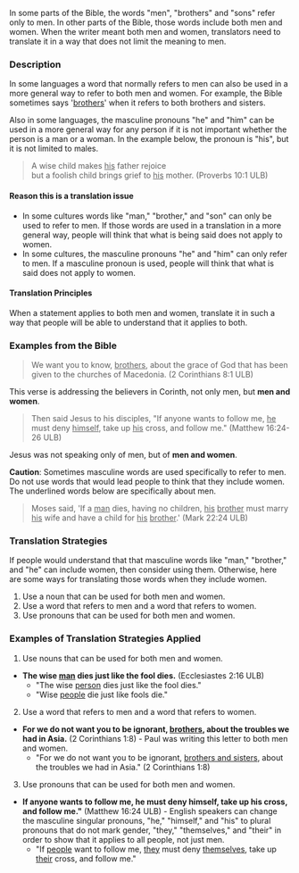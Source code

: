 
In some parts of the Bible, the words "men", "brothers" and "sons" refer only to men. In other parts of the Bible, those words include both men and women. When the writer meant both men and women, translators need to translate it in a way that does not limit the meaning to men.

### Description

In some languages a word that normally refers to men can also be used in a more general way to refer to both men and women. For example, the Bible sometimes says '<u>brothers</u>' when it refers to both brothers and sisters. 

Also in some languages, the masculine pronouns "he" and "him" can be used in a more general way for any person if it is not important whether the person is a man or a woman. In the example below, the pronoun is "his", but it is not limited to males.
>A wise child makes <u>his</u> father rejoice  
>but a foolish child brings grief to <u>his</u> mother. (Proverbs 10:1 ULB)

#### Reason this is a translation issue

  * In some cultures words like "man," "brother," and "son" can only be used to refer to men. If those words are used in a translation in a more general way, people will think that what is being said does not apply to women.
  * In some cultures, the masculine pronouns "he" and "him" can only refer to men. If a masculine pronoun is used, people will think that what is said does not apply to women.

#### Translation Principles

When a statement applies to both men and women, translate it in such a way that people will be able to understand that it applies to both.

### Examples from the Bible

> We want you to know, <u>brothers</u>, about the grace of God that has been given to the churches of Macedonia. (2 Corinthians 8:1 ULB)

This verse is addressing the believers in Corinth, not only men, but **men and women**.

> Then said Jesus to his disciples, "If anyone wants to follow me, <u>he</u> must deny <u>himself</u>, take up <u>his</u> cross, and follow me." (Matthew 16:24-26 ULB)

Jesus was not speaking only of men, but of **men and women**.

**Caution**: Sometimes masculine words are used specifically to refer to men. Do not use words that would lead people to think that they include women. The underlined words below are specifically about men.

>Moses said, 'If a <u>man</u> dies, having no children, <u>his</u> <u>brother</u> must marry <u>his</u> wife and have a child for <u>his</u> <u>brother</u>.' (Mark 22:24 ULB)

### Translation Strategies

If people would understand that that masculine words like "man," "brother," and "he" can include women, then consider using them. Otherwise, here are some ways for translating those words when they include women. 

  1. Use a noun that can be used for both men and women.
  1. Use a word that refers to men and a word that refers to women.
  1. Use pronouns that can be used for both men and women.

### Examples of Translation Strategies Applied

1. Use nouns that can be used for both men and women.

  * **The wise <u>man</u> dies just like the fool dies.** (Ecclesiastes 2:16 ULB)
      * "The wise <u>person</u> dies just like the fool dies." 
      * "Wise <u>people</u> die just like fools die."

2. Use a word that refers to men and a word that refers to women.

  * **For we do not want you to be ignorant, <u>brothers</u>, about the troubles we had in Asia.** (2 Corinthians 1:8) - Paul was writing this letter to both men and women.
      * "For we do not want you to be ignorant, <u>brothers and sisters</u>, about the troubles we had in Asia." (2 Corinthians 1:8)

3. Use pronouns that can be used for both men and women.

  * **If anyone wants to follow me, he must deny himself, take up his cross, and follow me."** (Matthew 16:24 ULB) - English speakers can change the masculine singular pronouns, "he," "himself," and "his" to plural pronouns that do not mark gender, "they," "themselves," and "their" in order to show that it applies to all people, not just men.
      * "If <u>people</u> want to follow me, <u>they</u> must deny <u>themselves</u>, take up <u>their</u> cross, and follow me."